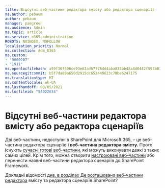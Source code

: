 ```yaml
---
title: Відсутні веб-частини редактора вмісту або редактора сценаріїв
ms.author: pebaum
author: pebaum
manager: pamgreen
ms.audience: Admin
ms.topic: article
ms.service: o365-administration
ROBOTS: NOINDEX, NOFOLLOW
localization_priority: Normal
ms.collection: Adm_O365
ms.custom:
- "9000207"
- "1911"
ms.openlocfilehash: a99f367396ce93e62ad677784d4aba033bb48a4d0442f593b81dfaa607739403
ms.sourcegitcommit: b5f7da89a650d2915dc652449623c78be6247175
ms.translationtype: MT
ms.contentlocale: uk-UA
ms.lasthandoff: 08/05/2021
ms.locfileid: "54022634"
---
```

# <a name="content-editor-or-script-editor-web-parts-are-missing"></a>Відсутні веб-частини редактора вмісту або редактора сценаріїв

Дві веб-частини, недоступні в SharePoint для Microsoft 365,  – це веб-частина редактора сценаріїв і **веб-частина редактора вмісту.** Проте існують [сучасні готові веб-частини,](https://support.microsoft.com/office/ed6cc9ce-8b2a-480c-a655-1b9d7615cdbd#bkmk_outofbox) які можуть виконувати деякі з таких самих цілей. Крім того, можна створити [настроювані веб-частини](https://support.microsoft.com/office/ed6cc9ce-8b2a-480c-a655-1b9d7615cdbd#bkmk_custom) або перенести наявні веб-частини редактора сценаріїв до SharePoint Framework.  

Докладні відомості [див. в розділах Де розташовано веб-частини редактора](https://support.microsoft.com/office/ed6cc9ce-8b2a-480c-a655-1b9d7615cdbd) вмісту та редактора сценаріїв SharePoint?

